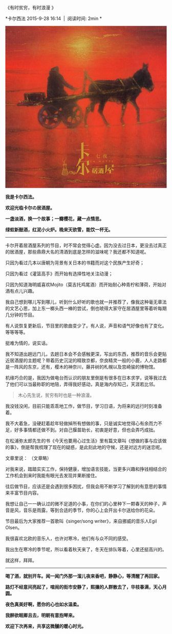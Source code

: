 《有时贫穷，有时浪漫 》

*卡尔西法 2015-9-28 16:14  |  阅读时间: 2min *

<img src="/images/post/MusicIzakaya/s2e3.jpg"/>

**我是卡尔西法。**

 **欢迎光临卡尔の居酒屋。**

 **一盏淡酒，换一个故事；一瓣樱花，藏一点情思。**

 **绿蚁新醅酒，红泥小火炉。晚来天欲雪，能饮一杯无。**

---




卡尔开着居酒屋系列的节目，时不常会觉得心虚。因为没去过日本，更没去过真正的居酒屋，那些鼎鼎大名的清酒到底是怎样的滋味呢？我还都不知道呢。

只因为看过几本以唐朝为背景有关日本的书籍而对这个民族产生好奇；

只因为看过《灌篮高手》而开始有选择性地关注动漫；

只因为知道海明威喜欢Mojito（莫吉托鸡尾酒）而开始耐心种青柠和薄荷，开始对酒有点儿兴趣。

我自己想到哪儿写到哪儿，听到什么好听的歌也就一并推荐了，像我这种毫无章法的文艺心思，加上东一榔头西一棒的尝试，倒也唬得大家守在居酒屋里等着听每期几分钟的节目。

有人说恢复更新后，节目里的歌曲变少了。有人说，声音和语气好像也有了变化。等等等等。

挺难为情的，说实话。

我不知道出趟远门儿，去趟日本会不会感触更深，写出的东西，推荐的音乐会更贴近居酒屋的主题呢？带着历史沉淀的精致京都，奈良精灵一般的小鹿，人人走路都是一阵风的东京，还有，樱木的神奈川，藤井树的札幌以及宫崎骏的博物馆。

机缘巧合的是，我因为做电台而认识的朋友里倒是有很多在日本求学，说等我过去了他们可以当最称职的地陪，弄得我好感动，真是海内存知己，天涯若比邻。


> 木心先生说，贫穷有时也是一种浪漫。

我没钱没闲，目前只能乖乖地工作，做节目，学习日语，为将来的远行时刻准备着。

我不大着急，没硬赶着趁年轻做掉所有想做的事，只是诚实地觉得心有余而力不足，好多事情都还做不到。对自己揠苗助长，初衷是好意，但也会弄巧成拙。

在松浦弥太郎先生的书《今天也要用心过生活》里有篇文章叫《想做的事与应该做的事》，倒是帮我梳理了现在的疑惑，是此刻此地的守候，还是对远方的迷恋呢。

文章里说：
（文章略）

对我来说，踏踏实实工作，保持健康，增加语言技能，当更多兴趣和挣钱相结合的工作机会到来时我能有眼光去发现并果断接住。

往后做节目，应该还是会遇到很多困扰，但我会用不断学习了解到的有意思的事情来丰富节目内容。

我想让自己一一确认过的微不足道的小事，在你们的心里种下一颗春天的种子，声音是风，音乐是雨露，等到合适的季节，你的心上会开出卡尔送给你的花朵。

节目最后为大家推荐一首歌叫《singer/song writer》，来自挪威的音乐人Egil Olsen。

我很喜欢北欧的音乐人，也许对寒冷，他们有与众不同的感受。

我出生在寒冷的季节呢，所以看着秋天来了，冬天在排队等着，心里还挺高兴的。

就这样，拜拜。

---

 **喝了酒，就别开车。闻一闻门外那一溜儿夜来香吧，静静心，等清醒了再回家。**

 **路灯不经意间亮起了，喧闹的街市安静了，熙攘的人群散去了，华枝春满，天心月圆。**

 **夜色真美好啊，愿你的心也如水温柔。**

 **我醉欲眠卿且去，明朝有意抱琴来。**

 **欢迎下次再来，共享这微醺的暖心时光。**
